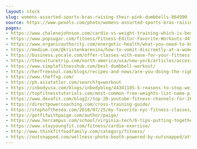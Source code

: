 ```yaml
---
layout: stock
slug: womens-assorted-sports-bras-raising-their-pink-dumbbells-864990
source: https://www.pexels.com/photo/womens-assorted-sports-bras-raising-their-pink-dumbbells-864990/
pages:
- https://www.chalenejohnson.com/cardio-vs-weight-training-which-is-best-for-weight-loss/
- https://www.popsugar.com/fitness/Fitness-Editor-Favorite-Workouts-44797150
- https://www.organicauthority.com/energetic-health/what-you-need-to-know-before-taking-your-first-fitness-class
- https://medium.com/@kristenkarenina/how-to-vomit-discreetly-at-a-womens-group-fitness-class-d64046d4f114
- https://business.yocale.com/offer-classes-with-ease-for-your-fitness-business/
- https://theculturetrip.com/north-america/usa/new-york/articles/access-nycs-most-affordable-fitness-classes-popin-app/
- https://www.simplefitnesshub.com/best-dumbbell-workout/
- https://herfreesoul.com/blogs/recipes-and-news/are-you-doing-the-right-workout
- https://www.theffxp.com/
- https://ph.asiatatler.com/search?q=workout
- https://inbodyusa.com/blogs/inbodyblog/44341185-5-reasons-to-stop-weighing-yourself-everyday/
- https://topfitnesstutorials.com/most-common-free-weights-list-name-picture/
- https://www.dexafit.com/blog2//top-20-youtube-fitness-channels-for-2018
- https://directpowercoaching.com/cross-training-guide/
- https://stephofthesea.com/2018/07/25/my-favorite-nyc-fitness-classes/
- https://getfitwithpaige.com/author/paige/
- https://www.hercampus.com/school/virginia-tech/6-tips-putting-together-your-perfect-class-schedule
- https://www.stayyoungfit.com/fitness/cardio-exercise/
- http://www.thinkfitfoodfamily.com/category/fitness/
- https://outsnapped.com/wellness-photo-booth-powered-by-outsnapped/attachment/active-adult-aerobic-864990-1/
---
```

